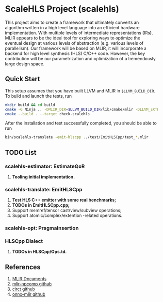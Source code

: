 # ScaleHLS Project (scalehls)

This project aims to create a framework that ultimately converts an algorithm written in a high level language into an efficient hardware implementation. With multiple levels of intermediate representations (IRs), MLIR appears to be the ideal tool for exploring ways to optimize the eventual design at various levels of abstraction (e.g. various levels of parallelism). Our framework will be based on MLIR, it will incorporate a backend for high level synthesis (HLS) C/C++ code. However, the key contribution will be our parametrization and optimization of a tremendously large design space.

## Quick Start
This setup assumes that you have built LLVM and MLIR in `$LLVM_BUILD_DIR`. To build and launch the tests, run
```sh
mkdir build && cd build
cmake -G Ninja .. -DMLIR_DIR=$LLVM_BUILD_DIR/lib/cmake/mlir -DLLVM_EXTERNAL_LIT=$LLVM_BUILD_DIR/bin/llvm-lit
cmake --build . --target check-scalehls
```
After the installation and test successfully completed, you should be able to run
```sh
bin/scalehls-translate -emit-hlscpp ../test/EmitHLSCpp/test_*.mlir
```
## TODO List
### scalehls-estimator: EstimateQoR
1. **Tooling initial implementation.**

### scalehls-translate: EmitHLSCpp
1. **Test HLS C++ emitter with some real benchmarks;**
2. **TODOs in EmitHLSCpp.cpp;**
4. Support memref/tensor cast/view/subview operations;
5. Support atomic/complex/extention -related operations.

### scalehls-opt: PragmaInsertion

### HLSCpp Dialect
1. **TODOs in HLSCpp/Ops.td.**

## References
1. [MLIR Documents](https://mlir.llvm.org)
2. [mlir-npcomp github](https://github.com/llvm/mlir-npcomp)
3. [circt github](https://github.com/llvm/circt)
4. [onnx-mlir github](https://github.com/onnx/onnx-mlir)
